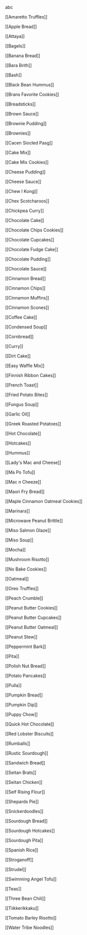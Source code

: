abc

[[Amaretto Truffles]]

[[Apple Bread]]

[[Attaya]]

[[Bagels]]

[[Banana Bread]]

[[Bara Brith]]

[[Bash]]

[[Black Bean Hummus]]

[[Brans Favorite Cookies]]

[[Breadsticks]]

[[Brown Sauce]]

[[Brownie Pudding]]

[[Brownies]]

[[Cacen Siocled Pasg]]

[[Cake Mix]]

[[Cake Mix Cookies]]

[[Cheese Pudding]]

[[Cheese Sauce]]

[[Chew I Kong]]

[[Chex Scotcharoos]]

[[Chickpea Curry]]

[[Chocolate Cake]]

[[Chocolate Chips Cookies]]

[[Chocolate Cupcakes]]

[[Chocolate Fudge Cake]]

[[Chocolate Pudding]]

[[Chocolate Sauce]]

[[Cinnamon Bread]]

[[Cinnamon Chips]]

[[Cinnamon Muffins]]

[[Cinnamon Scones]]

[[Coffee Cake]]

[[Condensed Soup]]

[[Cornbread]]

[[Curry]]

[[Dirt Cake]]

[[Easy Waffle Mix]]

[[Finnish Ribbon Cakes]]

[[French Toast]]

[[Fried Potato Bites]]

[[Fungus Soup]]

[[Garlic Oil]]

[[Greek Roasted Potatoes]]

[[Hot Chocolate]]

[[Hotcakes]]

[[Hummus]]

[[Lady's Mac and Cheese]]

[[Ma Po Tofu]]

[[Mac n Cheeze]]

[[Maori Fry Bread]]

[[Maple Cinnamon Oatmeal Cookies]]

[[Marinara]]

[[Microwave Peanut Brittle]]

[[Miso Salmon Glaze]]

[[Miso Soup]]

[[Mocha]]

[[Mushroom Risotto]]

[[No Bake Cookies]]

[[Oatmeal]]

[[Oreo Truffles]]

[[Peach Crumble]]

[[Peanut Butter Cookies]]

[[Peanut Butter Cupcakes]]

[[Peanut Butter Oatmeal]]

[[Peanut Stew]]

[[Peppermint Bark]]

[[Pita]]

[[Polish Nut Bread]]

[[Potato Pancakes]]

[[Pulla]]

[[Pumpkin Bread]]

[[Pumpkin Dip]]

[[Puppy Chow]]

[[Quick Hot Chocolate]]

[[Red Lobster Biscuits]]

[[Rumballs]]

[[Rustic Sourdough]]

[[Sandwich Bread]]

[[Seitan Brats]]

[[Seitan Chicken]]

[[Self Rising Flour]]

[[Shepards Pie]]

[[Snickerdoodles]]

[[Sourdough Bread]]

[[Sourdough Hotcakes]]

[[Sourdough Pita]]

[[Spanish Rice]]

[[Stroganoff]]

[[Strudel]]

[[Swimming Angel Tofu]]

[[Teas]]

[[Three Bean Chili]]

[[Tiikkerikkaku]]

[[Tomato Barley Risotto]]

[[Water Tribe Noodles]]